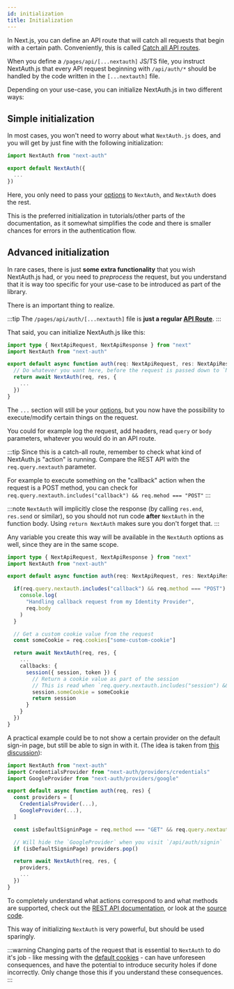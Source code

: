 ```yaml
---
id: initialization
title: Initialization
---
```


In Next.js, you can define an API route that will catch all requests that begin with a certain path. Conveniently, this is called [Catch all API routes](https://nextjs.org/docs/api-routes/dynamic-api-routes#catch-all-api-routes).

When you define a `/pages/api/[...nextauth]` JS/TS file, you instruct NextAuth.js that every API request beginning with `/api/auth/*` should be handled by the code written in the `[...nextauth]` file.

Depending on your use-case, you can initialize NextAuth.js in two different ways:

## Simple initialization

In most cases, you won't need to worry about what `NextAuth.js` does, and you will get by just fine with the following initialization:

```ts title="/pages/api/auth/[...nextauth].js"
import NextAuth from "next-auth"

export default NextAuth({
  ...
})
```

Here, you only need to pass your [options](/configuration/options) to `NextAuth`, and `NextAuth` does the rest.

This is the preferred initialization in tutorials/other parts of the documentation, as it somewhat simplifies the code and there is smaller chances for errors in the authentication flow.

## Advanced initialization

In rare cases, there is just **some extra functionality** that you wish NextAuth.js had, or you need to _preprocess_ the request, but you understand that it is way too specific for your use-case to be introduced as part of the library.

There is an important thing to realize.

:::tip
The `/pages/api/auth/[...nextauth]` file is **just a regular [API Route](https://nextjs.org/docs/api-routes/introduction)**.
:::

That said, you can initialize NextAuth.js like this:

```ts title="/pages/api/auth/[...nextauth].ts"
import type { NextApiRequest, NextApiResponse } from "next"
import NextAuth from "next-auth"

export default async function auth(req: NextApiRequest, res: NextApiResponse) {
  // Do whatever you want here, before the request is passed down to `NextAuth`
  return await NextAuth(req, res, {
    ...
  })
}
```

The `...` section will still be your [options](/configuration/options), but you now have the possibility to execute/modify certain things on the request.

You could for example log the request, add headers, read `query` or `body` parameters, whatever you would do in an API route.

:::tip
Since this is a catch-all route, remember to check what kind of NextAuth.js "action" is running. Compare the REST API with the `req.query.nextauth` parameter.

For example to execute something on the "callback" action when the request is a POST method, you can check for `req.query.nextauth.includes("callback") && req.mehod === "POST"`
:::

:::note
`NextAuth` will implicitly close the response (by calling `res.end`, `res.send` or similar), so you should not run code **after** `NextAuth` in the function body. Using `return NextAuth` makes sure you don't forget that.
:::

Any variable you create this way will be available in the `NextAuth` options as well, since they are in the same scope.

```ts title="/pages/api/auth/[...nextauth].ts"
import type { NextApiRequest, NextApiResponse } from "next"
import NextAuth from "next-auth"

export default async function auth(req: NextApiRequest, res: NextApiResponse) {

  if(req.query.nextauth.includes("callback") && req.method === "POST") {
    console.log(
      "Handling callback request from my Identity Provider",
      req.body
    )
  }

  // Get a custom cookie value from the request
  const someCookie = req.cookies["some-custom-cookie"]

  return await NextAuth(req, res, {
    ...
    callbacks: {
      session({ session, token }) {
        // Return a cookie value as part of the session
        // This is read when `req.query.nextauth.includes("session") && req.method === "GET"`
        session.someCookie = someCookie
        return session
      }
    }
  })
}
```

A practical example could be to not show a certain provider on the default sign-in page, but still be able to sign in with it. (The idea is taken from [this discussion](https://github.com/nextauthjs/next-auth/discussions/3133)):

```js title="/pages/api/auth/[...nextauth].js"
import NextAuth from "next-auth"
import CredentialsProvider from "next-auth/providers/credentials"
import GoogleProvider from "next-auth/providers/google"

export default async function auth(req, res) {
  const providers = [
    CredentialsProvider(...),
    GoogleProvider(...),
  ]

  const isDefaultSigninPage = req.method === "GET" && req.query.nextauth.includes("signin")

  // Will hide the `GoogleProvider` when you visit `/api/auth/signin`
  if (isDefaultSigninPage) providers.pop()

  return await NextAuth(req, res, {
    providers,
    ...
  })
}
```

To completely understand what actions correspond to and what methods are supported, check out the [REST API documentation](/getting-started/rest-api), or look at the [source code](https://github.com/nextauthjs/next-auth/blob/beta/src/core/index.ts).

This way of initializing `NextAuth` is very powerful, but should be used sparingly.

:::warning
Changing parts of the request that is essential to `NextAuth` to do it's job - like messing with the [default cookies](/configuration/options#cookies) - can have unforeseen consequences, and have the potential to introduce security holes if done incorrectly. Only change those this if you understand these consequences.
:::
